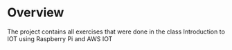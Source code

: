 # Overview

The project contains all exercises that were done in the class Introduction to IOT using Raspberry Pi and AWS IOT
